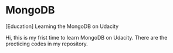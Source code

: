 # MongoDB
[Education] Learning the MongoDB on Udacity

Hi, this is my frist time to learn MongoDB on Udacity.
There are the precticing codes in my repository. 
